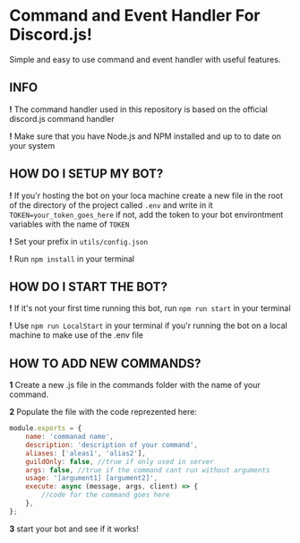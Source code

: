 # Command and Event Handler For Discord.js!

Simple and easy to use command and event handler
with useful features.

## INFO

**!** The command handler used in this repository is based on the official discord.js command handler

**!** Make sure that you have Node.js and NPM installed and up to to date on your system

## HOW DO I SETUP MY BOT?

**!** If you'r hosting the bot on your loca machine create a new file in the root of the directory of the project called `.env` and write in it `TOKEN=your_token_goes_here` if not, add the token to your bot environtment variables with the name of `TOKEN`

**!** Set your prefix in `utils/config.json`

**!** Run `npm install` in your terminal

## HOW DO I START THE BOT?

**!** If it's not your first time running this bot, run `npm run start` in your terminal

**!** Use `npm run LocalStart` in your terminal if you'r running the bot on a local machine to make use of the .env file

## HOW TO ADD NEW COMMANDS?

**1** Create a new .js file in the commands folder with the name of your command.

**2** Populate the file with the code reprezented here:

```js
module.exports = {
	name: 'commanad name',
	description: 'description of your command',
	aliases: ['aleas1', 'alias2'],
	guildOnly: false, //true if only used in server
	args: false, //true if the command cant run without arguments
	usage: '[argument1] [argument2]',
	execute: async (message, args, client) => {
		//code for the command goes here
	},
};
```

**3** start your bot and see if it works!
